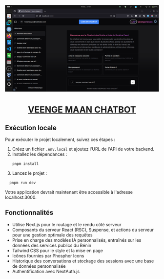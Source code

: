 <a href="https://chat.vercel.ai/">
<img alt="Accueil" src="./img/image.png">

<h1 align="center">VEENGE MAAN CHATBOT</h1>
</a>

## Exécution locale

Pour exécuter le projet localement, suivez ces étapes :

1. Créez un fichier `.env.local` et ajoutez l'URL de l'API de votre backend.
2. Installez les dépendances :
   ```bash
   pnpm install
   ```
3. Lancez le projet :
```bash
  pnpm run dev
```
Votre application devrait maintenant être accessible à l'adresse localhost:3000.

## Fonctionnalités
  - Utilise Next.js pour le routage et le rendu côté serveur
  - Composants du serveur React (RSC), Suspense, et actions du serveur pour une gestion optimale des requêtes
  - Prise en charge des modèles IA personnalisés, entraînés sur les données des services publics du Bénin
  - Tailwind CSS pour le style et la mise en page
  - Icônes fournies par Phosphor Icons
  - Historique des conversations et stockage des sessions avec une base de données personnalisée
  - Authentification avec NextAuth.js

